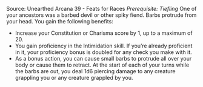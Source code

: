Source: Unearthed Arcana 39 - Feats for Races
*Prerequisite: Tiefling*
One of your ancestors was a barbed devil or other spiky fiend. Barbs protrude from your head. You gain the following benefits:
* Increase your Constitution or Charisma score by 1, up to a maximum of 20.
* You gain proficiency in the Intimidation skill. If you’re already proficient in it, your proficiency bonus is doubled for any check you make with it.
* As a bonus action, you can cause small barbs to protrude all over your body or cause them to retract. At the start of each of your turns while the barbs are out, you deal 1d6 piercing damage to any creature grappling you or any creature grappled by you.